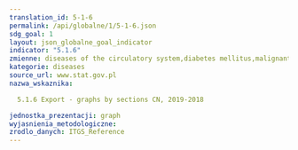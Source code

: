 ```yaml
---
translation_id: 5-1-6
permalink: /api/globalne/1/5-1-6.json
sdg_goal: 1
layout: json_globalne_goal_indicator
indicator: "5.1.6"
zmienne: diseases of the circulatory system,diabetes mellitus,malignant neoplasms,chronic respiratory disease
kategorie: diseases
source_url: www.stat.gov.pl
nazwa_wskaznika:  
  5.1.6 Export - graphs by sections CN, 2019-2018
jednostka_prezentacji: graph
wyjasnienia_metodologiczne: 
zrodlo_danych: ITGS_Reference
---
```

